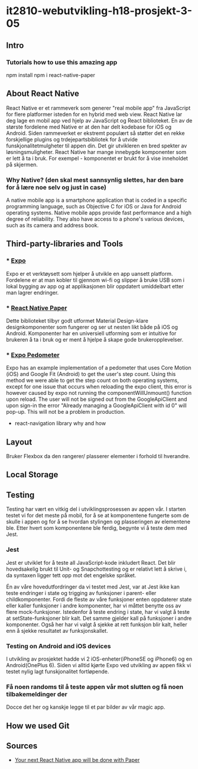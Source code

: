# it2810-webutvikling-h18-prosjekt-3-05

## Intro
### Tutorials how to use this amazing app
npm install
npm i react-native-paper

## About React Native
React Native er et rammeverk som generer "real mobile app" fra JavaScript for flere platformer isteden for en hybrid med web view. React Native lar deg lage en mobil app ved hjelp av JavaScript og React biblioteket. En av de største fordelene med Native er at den har delt kodebase for iOS og Android. Siden rammeverket er ekstremt populært så støtter det en rekke forskjellige plugins og trdejepartsbibliotek for å utvide funskjonalitetmulgheter til appen din. Det gir utvikleren en bred spekter av løsningsmuligheter.
React Native har mange innebygde komponenter som er lett å ta i bruk. For exempel <View>- komponentet er brukt for å vise inneholdet på skjermen.


### Why Native? (den skal mest sannsynlig slettes, har den bare for å lære noe selv og just in case)
A native mobile app is a smartphone application that is coded in a specific programming language, such as Objective C for iOS or Java for Android operating systems. Native mobile apps provide fast performance and a high degree of reliability. They also have access to a phone's various devices, such as its camera and address book.

## Third-party-libraries and Tools
### * [Expo](https://expo.io/)
Expo er et verktøysett som hjelper å utvikle en app uansett platform. Fordelene er at man kobler til gjennom wi-fi og slipper å bruke USB som i lokal bygging av app og at applikasjonen blir oppdatert umiddelbart etter man lagrer endringer.

### * [React Native Paper](https://callstack.github.io/react-native-paper/index.html)
Dette biblioteket tilbyr godt utformet Material Design-klare designkomponenter som fungerer og ser ut nesten likt både på iOS og Android. Komponenter har en universiell utforming som er intuitive for brukeren å ta i bruk og er ment å hjelpe å skape gode brukeropplevelser.  

### * [Expo Pedometer](https://docs.expo.io/versions/latest/sdk/pedometer)  
Expo has an example implementation of a pedometer that uses Core Motion (iOS) and Google Fit (Android) to get the user's step count. Using this method we were able to get the step count on both operating systems, except for one issue that occurs when reloading the expo client, this error is however caused by expo not running the componentWillUnmount() function upon reload. The user will not be signed out from the GoogleApiClient and upon sign-in the error "Already managing a GoogleApiClient with id 0" will pop-up. This will not be a problem in production.  

- react-navigation library why and how

## Layout
Bruker Flexbox da den rangerer/ plasserer elementer i forhold til hverandre.

## Local Storage

## Testing
Testing har vært en vitkig del i utviklingsprosessen av appen vår. I starten testet vi for det meste på mobil, for å se at komponentene fungerte som de skulle i appen og for å se hvordan stylingen og plasseringen av elementene ble. Etter hvert som komponentene ble ferdig, begynte vi å teste dem med Jest.

### Jest
Jest er utviklet for å teste all JavaScript-kode inkludert React. Det blir hovedsakelig brukt til Unit- og Snapchottesting og er relativt lett å skrive i, da syntaxen ligger tett opp mot det engelske språket.

Én av våre hovedutfordringer da vi testet med Jest, var at Jest ikke kan teste endringer i state og trigging av funksjoner i parent- eller childkomponenter. Fordi de fleste av våre funksjoner enten oppdaterer state eller kaller funksjoner i andre komponenter, har vi måttet benytte oss av flere mock-funksjoner. Istedenfor å teste endring i state, har vi valgt å teste at setState-funksjoner blir kalt. Det samme gjelder kall på funksjoner i andre komponenter. Også her har vi valgt å sjekke at rett funksjon blir kalt, heller enn å sjekke resultatet av funksjonskallet.

### Testing on Android and iOS devices
I utvikling av prosjektet hadde vi 2 iOS-enheter(iPhoneSE og iPhone6) og en Android(OnePlus 6).
Siden vi alltid kjørte Expo ved utvikling av appen fikk vi testet nylig lagt funskjonalitet fortløpende.
### Få noen randoms til å teste appen vår mot slutten og få noen tilbakemeldinger der
Docce det her og kanskje legge til et par bilder av vår magic app.

## How we used Git

## Sources
* [Your next React Native app will be done with Paper](https://blog.callstack.io/your-next-react-native-app-will-be-done-with-paper-40eebd88be98)
